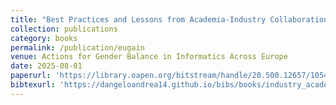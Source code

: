 ```yaml
---
title: "Best Practices and Lessons from Academia-Industry Collaboration Initiatives"
collection: publications
category: books
permalink: /publication/eugain
venue: Actions for Gender Balance in Informatics Across Europe
date: 2025-08-01
paperurl: 'https://library.oapen.org/bitstream/handle/20.500.12657/105439/9783031784323.pdf?sequence=1#page=273'
bibtexurl: 'https://dangeloandrea14.github.io/bibs/books/industry_academy.bib'
---
```

